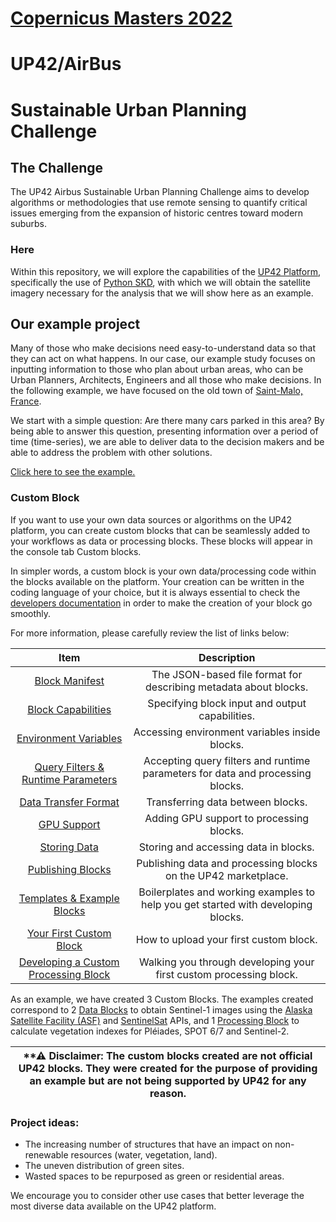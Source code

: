 # [Copernicus Masters 2022](https://copernicus-masters.com/)
# UP42/AirBus
# Sustainable Urban Planning Challenge

## The Challenge
The UP42 Airbus Sustainable Urban Planning Challenge aims to develop algorithms or methodologies that use remote sensing to quantify critical issues emerging from the expansion of historic centres toward modern suburbs.

### Here
Within this repository, we will explore the capabilities of the [UP42 Platform](https://docs.up42.com/), specifically the use of [Python SKD](https://sdk.up42.com/), with which we will obtain the satellite imagery necessary for the analysis that we will show here as an example.

## Our example project
Many of those who make decisions need easy-to-understand data so that they can act on what happens. 
In our case, our example study focuses on inputting information to those who plan about urban areas, who can be Urban Planners, Architects, Engineers and all those who make decisions.
In the following example, we have focused on the old town of [Saint-Malo, France](https://en.wikipedia.org/wiki/Saint-Malo).

We start with a simple question: Are there many cars parked in this area? By being able to answer this question, presenting information over a period of time (time-series), we are able to deliver data to the decision makers and be able to address the problem with other solutions.

[Click here to see the example.](https://github.com/up42/up42-copernicus-masters-2022/blob/master/challenge/CopMa-2022-UP42-Car-Detection.ipynb)
### Custom Block
If you want to use your own data sources or algorithms on the UP42 platform, you can create custom blocks that can be seamlessly added to your workflows as data or processing blocks. These blocks will appear in the console tab Custom blocks.

In simpler words, a custom block is your own data/processing code within the blocks available on the platform.
Your creation can be written in the coding language of your choice, but it is always essential to check the [developers documentation](https://docs.up42.com/developers) in order to make the creation of your block go smoothly.

For more information, please carefully review the list of links below:

|                          Item                                     |               Description                                         |
| :--------------------------------------------------------------------------------------------------------------------: | :-------------------------------------------------------------------------------: |
|                   [Block Manifest](https://docs.up42.com/processing-platform/custom-blocks/manifest)                   |         The JSON-based file format for describing metadata about blocks.          |
|               [Block Capabilities](https://docs.up42.com/processing-platform/custom-blocks/capabilities)               |                  Specifying block input and output capabilities.                  |
|         [Environment Variables](https://docs.up42.com/processing-platform/custom-blocks/environment-variables)         |                  Accessing environment variables inside blocks.                   |
|        [Query Filters & Runtime Parameters](https://docs.up42.com/processing-platform/custom-blocks/parameters)        |  Accepting query filters and runtime parameters for data and processing blocks.   |
|             [Data Transfer Format](https://docs.up42.com/processing-platform/custom-blocks/data-transfer)              |                         Transferring data between blocks.                         |
|                   [GPU Support](https://docs.up42.com/processing-platform/custom-blocks/gpu-support)                   |                     Adding GPU support to processing blocks.                      |
|                  [Storing Data](https://docs.up42.com/processing-platform/custom-blocks/storing-data)                  |                       Storing and accessing data in blocks.                       |
|                  [Publishing Blocks](https://docs.up42.com/processing-platform/custom-blocks/publish)                  |          Publishing data and processing blocks on the UP42 marketplace.           |
|            [Templates & Example Blocks](https://docs.up42.com/processing-platform/custom-blocks/templates)             | Boilerplates and working examples to help you get started with developing blocks. |
|         [Your First Custom Block](https://docs.up42.com/processing-platform/custom-blocks/first-custom-block)          |                      How to upload your first custom block.                       |
| [Developing a Custom Processing Block](https://docs.up42.com/processing-platform/custom-blocks/first-processing-block) |        Walking you through developing your first custom processing block.         |

As an example, we have created 3 Custom Blocks. The examples created correspond to 2 [Data Blocks](https://github.com/up42/up42-copernicus-masters-2022/tree/master/custom_block) to obtain Sentinel-1 images using the [Alaska Satellite Facility (ASF)](https://docs.asf.alaska.edu/api/basics/) and [SentinelSat](https://sentinelsat.readthedocs.io/en/stable/) APIs, and 1 [Processing Block](https://github.com/up42/simple-vegetation-indexes-block) to calculate vegetation indexes for Pléiades, SPOT 6/7 and Sentinel-2.

| **⚠ Disclaimer: The custom blocks created are not official UP42 blocks. They were created for the purpose of providing an example but are not being supported by UP42 for any reason. |
| --- |

### Project ideas:
- The increasing number of structures that have an impact on non-renewable resources (water, vegetation, land).
- The uneven distribution of green sites.
- Wasted spaces to be repurposed as green or residential areas.

We encourage you to consider other use cases that better leverage the most diverse data available on
the UP42 platform.
